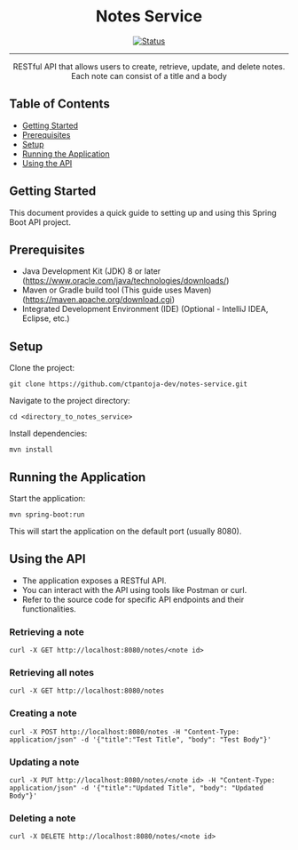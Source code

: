 <h1 align="center">Notes Service</h1>

<div align="center">

[![Status](https://img.shields.io/badge/status-active-success.svg)]()

</div>

---

<p align="center">
RESTful API that allows users to create, retrieve, update, and delete notes.
<br> Each note can consist of a title and a body
</p>

## Table of Contents

-   [Getting Started](#getting_started)
-   [Prerequisites](#prerequisites)
-   [Setup](#setup)
-   [Running the Application](#running_the_application)
-   [Using the API](#using_the_api)

## Getting Started <a name = "getting_started"></a>

This document provides a quick guide to setting up and using this Spring Boot API project.

## Prerequisites <a name = "prerequisites"></a>

-   Java Development Kit (JDK) 8 or later (https://www.oracle.com/java/technologies/downloads/)
-   Maven or Gradle build tool (This guide uses Maven) (https://maven.apache.org/download.cgi)
-   Integrated Development Environment (IDE) (Optional - IntelliJ IDEA, Eclipse, etc.)

## Setup <a name = "setup"></a>

Clone the project:

```
git clone https://github.com/ctpantoja-dev/notes-service.git

```

Navigate to the project directory:

```
cd <directory_to_notes_service>
```

Install dependencies:

```
mvn install
```

## Running the Application <a name = "running_the_application"></a>

Start the application:

```
mvn spring-boot:run
```

This will start the application on the default port (usually 8080).

## Using the API <a name = "using_the_api"></a>

-   The application exposes a RESTful API.
-   You can interact with the API using tools like Postman or curl.
-   Refer to the source code for specific API endpoints and their functionalities.
    <br>

### Retrieving a note

```
curl -X GET http://localhost:8080/notes/<note id>
```

### Retrieving all notes

```
curl -X GET http://localhost:8080/notes
```

### Creating a note

```
curl -X POST http://localhost:8080/notes -H "Content-Type: application/json" -d '{"title":"Test Title", "body": "Test Body"}'
```

### Updating a note

```
curl -X PUT http://localhost:8080/notes/<note id> -H "Content-Type: application/json" -d '{"title":"Updated Title", "body": "Updated Body"}'
```

### Deleting a note

```
curl -X DELETE http://localhost:8080/notes/<note id>
```

